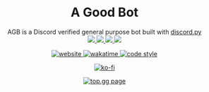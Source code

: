 <h1 align='center'>
	<br>A Good Bot
</h1>
<p align="center">
	AGB is a Discord verified general purpose bot built with <a href="https://github.com/Rapptz/discord.py">discord.py</a><br>
	<a href="https://dsc.gg/agb">
      <img src="https://img.shields.io/badge/Invite:-Bot Invite%20%E2%86%92-gray.svg?colorA=655BE1&colorB=4F44D6&style=for-the-badge"/> 
    </a>
	<a href="https://dsc.gg/agb">
    	<img src="https://img.shields.io/badge/Version:-4.0.6%20%E2%86%92-gray.svg?colorA=655BE1&colorB=4F44D6&style=for-the-badge"/>
     </a>
	<a href="https://discordpy.readthedocs.io/en/stable/">
      	<img src="https://img.shields.io/badge/Library:-Discord.py%20%E2%86%92-gray.svg?colorA=655BE1&colorB=4F44D6&style=for-the-badge"/>
    </a>
	<a href="https://dsc.gg/anxiety">
      	<img src="https://img.shields.io/badge/Support:-Discord Server%20%E2%86%92-gray.svg?colorA=655BE1&colorB=4F44D6&style=for-the-badge"/>
    </a>
</p>

<p align=center>
	<a href="https://lunardev.group/">
		<img src="https://img.shields.io/website?url=https%3A%2F%2Flunardev.group%2F" alt="website">
	</a>
	<a href="https://wakatime.com/badge/github/Motzumoto/AGB"><img src="https://wakatime.com/badge/github/Motzumoto/AGB.svg" alt="wakatime">
	</a>
	<a href="https://github.com/psf/black">
		<img src="https://img.shields.io/badge/code%20style-black-000000.svg" alt="code style">
	</a>
</p>

<p align=center>
	<a href="https://ko-fi.com/W7W1796ML">
		<img src="https://ko-fi.com/img/githubbutton_sm.svg" alt="ko-fi">
	</a>
</p>


<p align="center">
	<a href="https://top.gg/bot/723726581864071178">
	    <img src="https://top.gg/api/widget/723726581864071178.svg" alt="top.gg page">
	</a>
</p>
